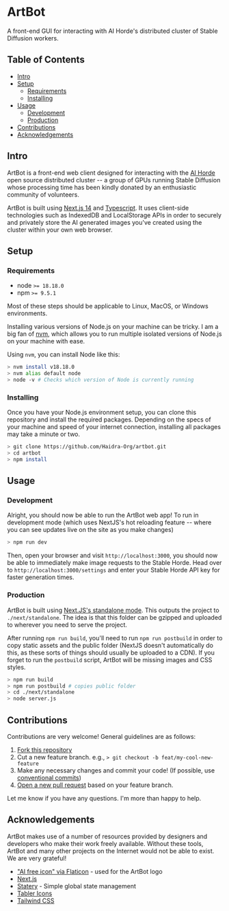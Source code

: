 # ArtBot

A front-end GUI for interacting with AI Horde's distributed cluster of Stable Diffusion workers.

## Table of Contents

- [Intro](#intro)
- [Setup](#setup)
  - [Requirements](#requirements)
  - [Installing](#installing)
- [Usage](#usage)
  - [Development](#development)
  - [Production](#production)
- [Contributions](#contributions)
- [Acknowledgements](#acknowledgements)

## Intro

ArtBot is a front-end web client designed for interacting with the [AI Horde](https://aihorde.net/) open source distributed cluster -- a group of GPUs running Stable Diffusion whose processing time has been kindly donated by an enthusiastic community of volunteers.

ArtBot is built using [Next.js 14](https://nextjs.org/) and [Typescript](https://www.typescriptlang.org/). It uses client-side technologies such as IndexedDB and LocalStorage APIs in order to securely and privately store the AI generated images you've created using the cluster within your own web browser.

## Setup

### Requirements

- node `>= 18.18.0`
- npm `>= 9.5.1`

Most of these steps should be applicable to Linux, MacOS, or Windows environments.

Installing various versions of Node.js on your machine can be tricky. I am a big fan of [nvm](https://github.com/nvm-sh/nvm), which allows you to run multiple isolated versions of Node.js on your machine with ease.

Using `nvm`, you can install Node like this:

```bash
> nvm install v18.18.0
> nvm alias default node
> node -v # Checks which version of Node is currently running
```

### Installing

Once you have your Node.js environment setup, you can clone this repository and install the required packages. Depending on the specs of your machine and speed of your internet connection, installing all packages may take a minute or two.

```bash
> git clone https://github.com/Haidra-Org/artbot.git
> cd artbot
> npm install
```

## Usage

### Development

Alright, you should now be able to run the ArtBot web app! To run in development mode (which uses NextJS's hot reloading feature -- where you can see updates live on the site as you make changes)

```bash
> npm run dev
```

Then, open your browser and visit `http://localhost:3000`, you should now be able to immediately make image requests to the Stable Horde. Head over to `http://localhost:3000/settings` and enter your Stable Horde API key for faster generation times.

### Production

ArtBot is built using [Next.JS's standalone mode](https://nextjs.org/docs/pages/api-reference/next-config-js/output). This outputs the project to `./next/standalone`. The idea is that this folder can be gzipped and uploaded to wherever you need to serve the project.

After running `npm run build`, you'll need to run `npm run postbuild` in order to copy static assets and the public folder (NextJS doesn't automatically do this, as these sorts of things should usually be uploaded to a CDN). If you forget to run the `postbuild` script, ArtBot will be missing images and CSS styles.

```bash
> npm run build
> npm run postbuild # copies public folder
> cd ./next/standalone
> node server.js
```

## Contributions

Contributions are very welcome! General guidelines are as follows:

1. [Fork this repository](https://github.com/Haidra-Org/artbot/fork)
2. Cut a new feature branch. e.g., `> git checkout -b feat/my-cool-new-feature`
3. Make any necessary changes and commit your code! (If possible, use [conventional commits](https://www.conventionalcommits.org/en/v1.0.0/))
4. [Open a new pull request](https://github.com/Haidra-Org/artbot/pulls) based on your feature branch.

Let me know if you have any questions. I'm more than happy to help.

## Acknowledgements

ArtBot makes use of a number of resources provided by designers and developers who make their work freely available. Without these tools, ArtBot and many other projects on the Internet would not be able to exist. We are very grateful!

- ["AI free icon" via Flaticon](https://www.flaticon.com/free-icon/ai_2814666?related_id=2814650) - used for the ArtBot logo
- [Next.js](https://nextjs.org/)
- [Statery](https://github.com/hmans/statery) - Simple global state management
- [Tabler Icons](https://tabler-icons.io/)
- [Tailwind CSS](https://tailwindcss.com/)
